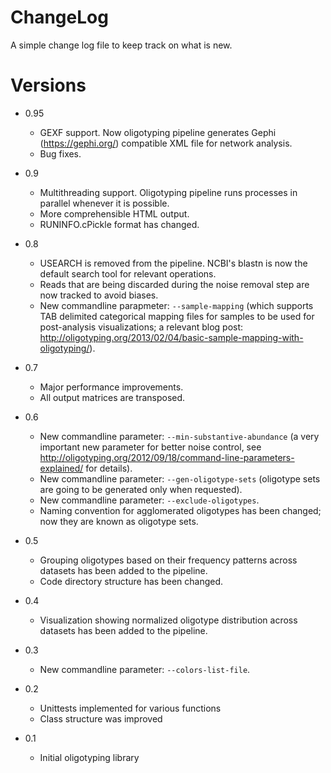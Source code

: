 ChangeLog
=========

A simple change log file to keep track on what is new.


Versions
========

* 0.95
    * GEXF support. Now oligotyping pipeline generates Gephi (https://gephi.org/) compatible XML file for network analysis.
    * Bug fixes. 

* 0.9
    * Multithreading support. Oligotyping pipeline runs processes in parallel whenever it is possible.
    * More comprehensible HTML output.
    * RUNINFO.cPickle format has changed.

* 0.8
    * USEARCH is removed from the pipeline. NCBI's blastn is now the default search tool for relevant operations.
    * Reads that are being discarded during the noise removal step are now tracked to avoid biases.
    * New commandline parapmeter: `--sample-mapping` (which supports TAB delimited categorical mapping files for samples to be used for post-analysis visualizations; a relevant blog post: http://oligotyping.org/2013/02/04/basic-sample-mapping-with-oligotyping/).

* 0.7
    * Major performance improvements.
    * All output matrices are transposed.

* 0.6
    * New commandline parameter: `--min-substantive-abundance` (a very important new parameter for better noise control, see http://oligotyping.org/2012/09/18/command-line-parameters-explained/ for details).
    * New commandline parameter: `--gen-oligotype-sets` (oligotype sets are going to be generated only when requested).
    * New commandline parameter: `--exclude-oligotypes`.
    * Naming convention for agglomerated oligotypes has been changed; now they are known as oligotype sets.

* 0.5
    * Grouping oligotypes based on their frequency patterns across datasets has been added to the pipeline.
    * Code directory structure has been changed.

* 0.4
	* Visualization showing normalized oligotype distribution across datasets has been added to the pipeline.

* 0.3
	* New commandline parameter: `--colors-list-file`.

* 0.2
	* Unittests implemented for various functions
	* Class structure was improved

* 0.1
	* Initial oligotyping library
